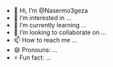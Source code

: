 - 👋 Hi, I’m @Nasermo3geza
- 👀 I’m interested in ...
- 🌱 I’m currently learning ...
- 💞️ I’m looking to collaborate on ...
- 📫 How to reach me ...
- 😄 Pronouns: ...
- ⚡ Fun fact: ...

<!---
Nasermo3geza/Nasermo3geza is a ✨ special ✨ repository because its `README.md` (this file) appears on your GitHub profile.
You can click the Preview link to take a look at your changes.
--->
